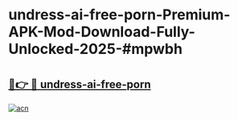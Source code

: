 # undress-ai-free-porn-Premium-APK-Mod-Download-Fully-Unlocked-2025-#mpwbh

# <h2><a href="https://bedroomkl.my?title=undress-ai-free-porn&ref=1AP">🔗👉 🔴 undress-ai-free-porn</a></h2>

[![acn](https://github.com/user-attachments/assets/0f9c940e-d8b0-45ae-aac7-cd30a18b3e1c)](https://bedroomkl.my?title=undress-ai-free-porn&ref=1AP)

